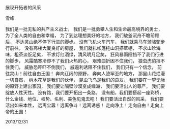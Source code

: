 展现开拓者的风采

雪峰


我们是一批无私的共产主义战士，
我们是一批勇攀人生和生命最高境界的勇士，
为了全人类的自由和幸福，
为了到达理想美好的地方，
我们破釜沉舟不瞻前顾后，
不达灵山绝不停下行进的脚步。
没有飞机火车汽车，
我们就乘马车骑骆驼步行前往，
没有高楼大厦良好的房屋，
我们就扎帐篷挖山洞搭草棚，
不求山珍海味，粗茶淡饭足矣，
不求灯红酒绿，清风明月足矣，
狂风暴雨阻挡不了我们行进的脚步，
风霜酷寒冷却不了我们火热的心，
艰难曲折困不住我们，
狼虫虎豹挡不住我们，
威胁恐吓吓不倒我们，
威逼利诱阻不住我们，
我们只有一个信念，
前往灵山！前往自由王国！
奔向辽阔的原野，
奔向人迹罕至的地方，
那里山花烂漫一切自然，
树木花草是我们的伙伴，
昆虫飞鸟是我们的良友，
我们要在一望无际的原野上建出家园，
我们要让隔壁沙漠变成绿洲，
我们要活出人的尊严，
我们要绽放人性天性。
没有路，我们要开拓出一条路，
没有船，我们要搭起一座彩桥，
什么金钱、地位、权势、名利、美色见鬼去吧！
我们要活出自然的风采，
我们要活出如来本性，
远离尘嚣！远离争斗！远离诱惑！
走向净土！走向自由！走向上帝的王国！

2013/12/31




